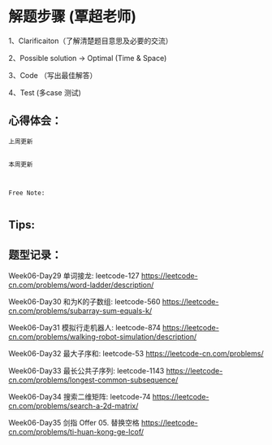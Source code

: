 # 解题步骤 (覃超老师)
1、Clarificaiton（了解清楚题目意思及必要的交流）

2、Possible solution -> Optimal (Time & Space)

3、Code （写出最佳解答）

4、Test (多case 测试)

## 心得体会：

```
上周更新


本周更新



Free Note:
   
```

## Tips:

 

## 题型记录：
Week06-Day29
单词接龙: leetcode-127
https://leetcode-cn.com/problems/word-ladder/description/

Week06-Day30
和为K的子数组: leetcode-560
https://leetcode-cn.com/problems/subarray-sum-equals-k/

Week06-Day31
模拟行走机器人: leetcode-874
https://leetcode-cn.com/problems/walking-robot-simulation/description/

Week06-Day32
最大子序和: leetcode-53
https://leetcode-cn.com/problems/

Week06-Day33
最长公共子序列: leetcode-1143
https://leetcode-cn.com/problems/longest-common-subsequence/

Week06-Day34
搜索二维矩阵: leetcode-74
https://leetcode-cn.com/problems/search-a-2d-matrix/
 
Week06-Day35
剑指 Offer 05. 替换空格
https://leetcode-cn.com/problems/ti-huan-kong-ge-lcof/





